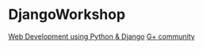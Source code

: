 # DjangoWorkshop

[Web Development using Python & Django](http://www.mysliderule.com/learning-paths/web-development-python-django/)
[G+ community](https://plus.google.com/u/0/communities/111643369587507083551)
